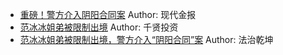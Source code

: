 - [重磅！警方介入阴阳合同案](http://wechatscope.jmsc.hku.hk:8000/html?fn=gh_ed9d60f242ac_2018-07-28_2651508474_6mxeVoIjb4.y.tar.gz)
Author: 现代金报
- [范冰冰姐弟被限制出境](http://wechatscope.jmsc.hku.hk:8000/html?fn=gh_25a5c3357f6d_2018-07-28_2453475648_1rnuEfsFtd.y.tar.gz)
Author: 千贤投资
- [范冰冰姐弟被限制出境，警方介入“阴阳合同”案](http://wechatscope.jmsc.hku.hk:8000/html?fn=gh_2bb3ecda50f1_2018-07-28_2247485312_rg0hHaOIsq.y.tar.gz)
Author: 法治乾坤
